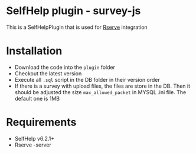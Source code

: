 # SelfHelp plugin - survey-js

This is a SelfHelpPlugin that is used for [Rserve](https://www.rforge.net/Rserve/) integration


# Installation

 - Download the code into the `plugin` folder
 - Checkout the latest version 
 - Execute all `.sql` script in the DB folder in their version order
 - If there is a survey with upload files, the files are store in the DB. Then it should be adjusted the size `max_allowed_packet` in MYSQL .ini file. The default one is 1MB

# Requirements

 - SelfHelp v6.2.1+
 - Rserve -server
